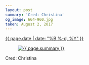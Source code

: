 ```yaml
---
layout: post
summary: 'Cred: Christina'
og_image: 664-960.jpg
taken: August 2, 2017
---
```


<div class="post">
 <time>
  <a href="/664">
   {{ page.date | date: "%B %-d, %Y" }}
  </a>
 </time>
 <a href="/664">
  <figure data-taken="8/2/2017">
   <img alt="{{ page.summary }}" sizes="(min-width: 700px) 50vw, calc(100vw - 2rem)" src="{{ site.assets_url }}/664-480.jpg" srcset="{{ site.assets_url }}/664-240.jpg 240w, {{ site.assets_url }}/664-480.jpg 480w, {{ site.assets_url }}/664-720.jpg 720w, {{ site.assets_url }}/664-960.jpg 960w"/>
  </figure>
 </a>
 <span>
  Cred: Christina
 </span>
</div>
